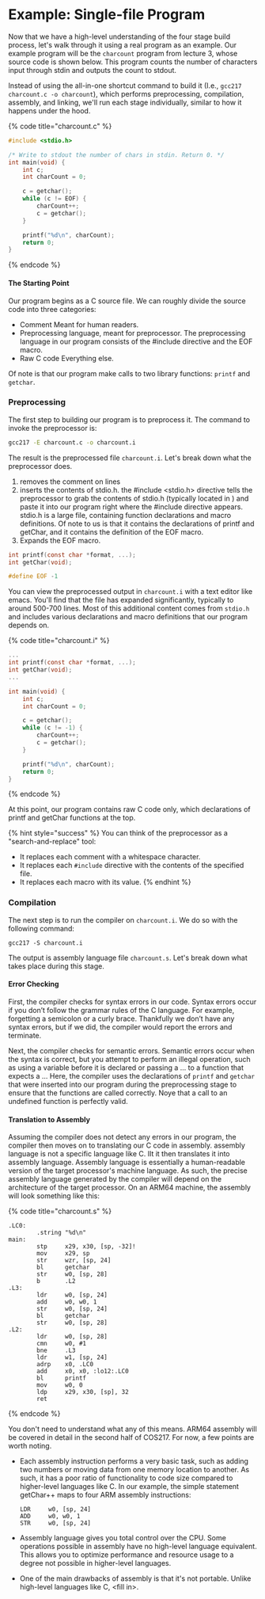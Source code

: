 # Example: Single-file Program

Now that we have a high-level understanding of the four stage build process, let's walk through it using a real program as an example. Our example program will be the `charcount` program from lecture 3, whose source code is shown below. This program counts the number of characters input through stdin and outputs the count to stdout.

Instead of using the all-in-one shortcut command to build it (I.e., `gcc217 charcount.c -o charcount`), which performs preprocessing, compilation, assembly, and linking, we'll run each stage individually, similar to how it happens under the hood.

{% code title="charcount.c" %}
```c
#include <stdio.h>

/* Write to stdout the number of chars in stdin. Return 0. */
int main(void) {
    int c;
    int charCount = 0;

    c = getchar();
    while (c != EOF) {
        charCount++;
        c = getchar();
    }

    printf("%d\n", charCount);
    return 0;
}
```
{% endcode %}

#### The Starting Point

Our program begins as a C source file. We can roughly divide the source code into three categories: 

* Comment&#x20; Meant for human readers. 
* Preprocessing language, meant for preprocessor. The preprocessing language in our program consists of the #include <stdio> directive and the EOF macro. 
* Raw C code&#x20; Everything else. 


Of note is that our program make calls to two library functions: `printf` and `getchar`.&#x20;

### Preprocessing

The first step to building our program is to preprocess it. The command to invoke the preprocessor is:

```bash
gcc217 -E charcount.c -o charcount.i
```

The result is the preprocessed file `charcount.i`. Let's break down what the preprocessor does. 

1. removes the comment on lines <fill in> 
2. inserts the contents of stdio.h. the #include <stdio.h> directive tells the preprocessor to grab the contents of stdio.h (typically located in ) and paste it into our program right where the #include directive appears. stdio.h is a large file, containing function declarations and macro definitions. Of note to us is that it contains the declarations of printf and getChar, and it contains the definition of the EOF macro.&#x20;
3. Expands the EOF macro. 



```c
int printf(const char *format, ...);
int getChar(void);
```

```c
#define EOF -1
```

You can view the preprocessed output in `charcount.i` with a text editor like emacs. You'll find that the file has expanded significantly, typically to around 500-700 lines. Most of this additional content comes from `stdio.h` and includes various declarations and macro definitions that our program depends on.

{% code title="charcount.i" %}
```c
...
int printf(const char *format, ...);
int getChar(void);
...

int main(void) {
    int c;
    int charCount = 0;

    c = getchar();
    while (c != -1) {
        charCount++;
        c = getchar();
    }

    printf("%d\n", charCount);
    return 0;
}
```
{% endcode %}

At this point, our program contains raw C code only, which declarations of printf and getChar functions at the top.&#x20;

{% hint style="success" %}
You can think of the preprocessor as a "search-and-replace" tool:

* It replaces each comment with a whitespace character.
* It replaces each `#include` directive with the contents of the specified file.
* It replaces each macro with its value.
{% endhint %}

### Compilation

The next step is to run the compiler on `charcount.i`. We do so with the following command:

```
gcc217 -S charcount.i
```

The output is assembly language file `charcount.s`. Let's break down what takes place during this stage.

#### Error Checking

First, the compiler checks for syntax errors in our code. Syntax errors occur if you don’t follow the grammar rules of the C language. For example, forgetting a semicolon or a curly brace. Thankfully we don’t have any syntax errors, but if we did, the compiler would report the errors and terminate.

Next, the compiler checks for semantic errors. Semantic errors occur when the syntax is correct, but you attempt to perform an illegal operation, such as using a variable before it is declared or passing a ... to a function that expects a ... Here, the compiler uses the declarations of `printf` and `getchar` that were inserted into our program during the preprocessing stage to ensure that the functions are called correctly. Noye that a call to an undefined function is perfectly valid. 

#### Translation to Assembly

Assuming the compiler does not detect any errors in our program, the compiler then moves on to translating our C code in assembly. assembly language is not a specific language like C. lIt it then translates it into assembly language. Assembly language is essentially a human-readable version of the target processor's machine language. As such, the precise assembly language generated by the compiler will depend on the architecture of the target processor. On an ARM64 machine, the assembly will look something like this:

{% code title="charcount.s" %}
```armasm
.LC0:
        .string "%d\n"
main:
        stp     x29, x30, [sp, -32]!
        mov     x29, sp
        str     wzr, [sp, 24]
        bl      getchar
        str     w0, [sp, 28]
        b       .L2
.L3:
        ldr     w0, [sp, 24]
        add     w0, w0, 1
        str     w0, [sp, 24]
        bl      getchar
        str     w0, [sp, 28]
.L2:
        ldr     w0, [sp, 28]
        cmn     w0, #1
        bne     .L3
        ldr     w1, [sp, 24]
        adrp    x0, .LC0
        add     x0, x0, :lo12:.LC0
        bl      printf
        mov     w0, 0
        ldp     x29, x30, [sp], 32
        ret
```
{% endcode %}

You don't need to understand what any of this means. ARM64 assembly will be covered in detail in the second half of COS217. For now, a few points are worth noting.

*   Each assembly instruction performs a very basic task, such as adding two numbers or moving data from one memory location to another. As such, it has a poor ratio of functionality to code size compared to higher-level languages like C. In our example, the simple statement getChar++ maps to four ARM assembly instructions:

    ```armasm
    LDR     w0, [sp, 24]
    ADD     w0, w0, 1
    STR     w0, [sp, 24]
    ```
* Assembly language gives you total control over the CPU. Some operations possible in assembly have no high-level language equivalent. This allows you to optimize performance and resource usage to a degree not possible in higher-level languages.
* One of the main drawbacks of assembly is that it's not portable. Unlike high-level languages like C, \<fill in>.
